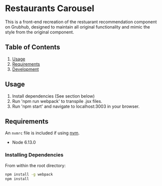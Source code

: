 # Restaurants Carousel

> 
This is a front-end recreation of the restuarant recommendation component on Grubhub, designed to maintain all original functionality and mimic the style from the original component.

## Table of Contents

1. [Usage](#Usage)
1. [Requirements](#requirements)
1. [Development](#development)

## Usage

1. Install dependencies (See section below)
2. Run 'npm run webpack' to transpile .jsx files.
3. Run 'npm start' and navigate to localhost:3003 in your browser.

## Requirements

An `nvmrc` file is included if using [nvm](https://github.com/creationix/nvm).

- Node 6.13.0

### Installing Dependencies

From within the root directory:

```sh
npm install -g webpack
npm install
```

